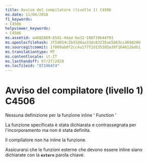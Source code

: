 ```yaml
---
title: Avviso del compilatore (livello 1) C4506
ms.date: 11/04/2016
f1_keywords:
- C4506
helpviewer_keywords:
- C4506
ms.assetid: aa682869-65d1-4dad-ba32-198f10b44f91
ms.openlocfilehash: 3f5d854c2bd1d4aa33dc03235ae5b63cc4698206
ms.sourcegitcommit: 1f009ab0f2cc4a177f2d1353d5a38f164612bdb1
ms.translationtype: MT
ms.contentlocale: it-IT
ms.lasthandoff: 07/27/2020
ms.locfileid: "87196474"
---
```

# <a name="compiler-warning-level-1-c4506"></a>Avviso del compilatore (livello 1) C4506

Nessuna definizione per la funzione inline ' Function '

La funzione specificata è stata dichiarata e contrassegnata per l'incorporamento ma non è stata definita.

Il compilatore non ha inline la funzione.

Assicurarsi che le funzioni esterne che devono essere inline siano dichiarate con la **`extern`** parola chiave.
